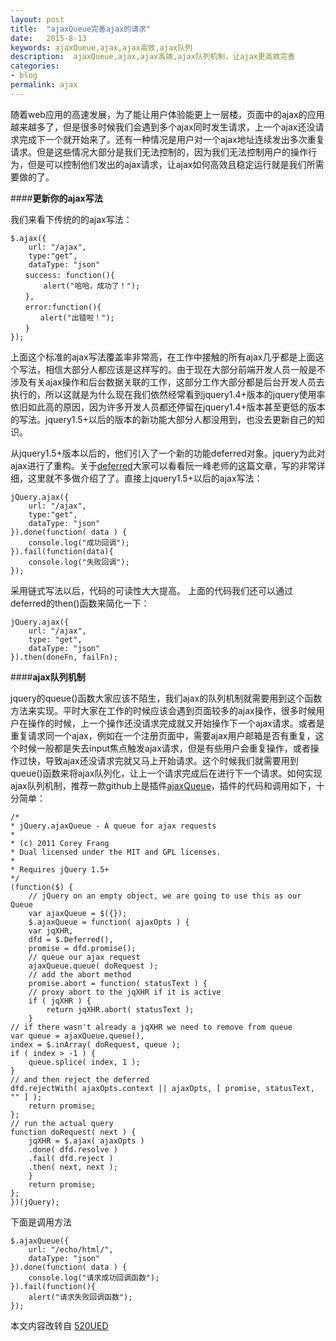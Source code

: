 ```yaml
---
layout: post
title:  "ajaxQueue完善ajax的请求"
date:   2015-8-13
keywords: ajaxQueue,ajax,ajax高效,ajax队列
description:  ajaxQueue,ajax,ajax高效,ajax队列机制，让ajax更高效完善
categories:
- blog
permalink: ajax
---
```




随着web应用的高速发展，为了能让用户体验能更上一层楼，页面中的ajax的应用越来越多了，但是很多时候我们会遇到多个ajax同时发生请求，上一个ajax还没请求完成下一个就开始来了。还有一种情况是用户对一个ajax地址连续发出多次重复请求。但是这些情况大部分是我们无法控制的，因为我们无法控制用户的操作行为，但是可以控制他们发出的ajax请求，让ajax如何高效且稳定运行就是我们所需要做的了。


####**更新你的ajax写法**

 我们来看下传统的的ajax写法：

	$.ajax({
	    url: "/ajax",
	    type:"get",
	    dataType: "json"
	　　success: function(){
	　　    alert("哈哈，成功了！");
	　　},
	　　error:function(){
	　　　　alert("出错啦！");
	　　}
	});


上面这个标准的ajax写法覆盖率非常高，在工作中接触的所有ajax几乎都是上面这个写法，相信大部分人都应该是这样写的。由于现在大部分前端开发人员一般是不涉及有关ajax操作和后台数据关联的工作，这部分工作大部分都是后台开发人员去执行的，所以这就是为什么现在我们依然经常看到jquery1.4+版本的jquery使用率依旧如此高的原因，因为许多开发人员都还停留在jquery1.4+版本甚至更低的版本的写法。jquery1.5+以后的版本的新功能大部分人都没用到，也没去更新自己的知识。   


从jquery1.5+版本以后的，他们引入了一个新的功能deferred对象。jquery为此对ajax进行了重构。关于[deferred](http://www.ruanyifeng.com/blog/2011/08/a_detailed_explanation_of_jquery_deferred_object.html)大家可以看看阮一峰老师的这篇文章，写的非常详细，这里就不多做介绍了了。直接上jquery1.5+以后的ajax写法：


	jQuery.ajax({
	    url: "/ajax",
	    type:"get",
	    dataType: "json"
	}).done(function( data ) {
	    console.log("成功回调");
	}).fail(function(data){
	    console.log("失败回调");
	});

采用链式写法以后，代码的可读性大大提高。
上面的代码我们还可以通过deferred的then()函数来简化一下：

	jQuery.ajax({
	    url: "/ajax",
	    type: "get",
	    dataType: "json"
	}).then(doneFn, failFn);




####**ajax队列机制**

jquery的queue()函数大家应该不陌生，我们ajax的队列机制就需要用到这个函数方法来实现。平时大家在工作的时候应该会遇到页面较多的ajax操作，很多时候用户在操作的时候，上一个操作还没请求完成就又开始操作下一个ajax请求。或者是重复请求同一个ajax，例如在一个注册页面中，需要ajax用户邮箱是否有重复，这个时候一般都是失去input焦点触发ajax请求，但是有些用户会重复操作，或者操作过快，导致ajax还没请求完就又马上开始请求。这个时候我们就需要用到queue()函数来将ajax队列化，让上一个请求完成后在进行下一个请求。如何实现ajax队列机制，推荐一款github上是插件[ajaxQueue](https://gist.github.com/gnarf/1039247#file-jquery-ajaxqueue-js)，插件的代码和调用如下，十分简单：


	/*
	* jQuery.ajaxQueue - A queue for ajax requests
	*
	* (c) 2011 Corey Frang
	* Dual licensed under the MIT and GPL licenses.
	*
	* Requires jQuery 1.5+
	*/
	(function($) {
		// jQuery on an empty object, we are going to use this as our Queue
		var ajaxQueue = $({});
		$.ajaxQueue = function( ajaxOpts ) {
		var jqXHR,
		dfd = $.Deferred(),
		promise = dfd.promise();
		// queue our ajax request
		ajaxQueue.queue( doRequest );
		// add the abort method
		promise.abort = function( statusText ) {
		// proxy abort to the jqXHR if it is active
		if ( jqXHR ) {
			return jqXHR.abort( statusText );
		}
	// if there wasn't already a jqXHR we need to remove from queue
	var queue = ajaxQueue.queue(),
	index = $.inArray( doRequest, queue );
	if ( index > -1 ) {
		queue.splice( index, 1 );
	}
	// and then reject the deferred
	dfd.rejectWith( ajaxOpts.context || ajaxOpts, [ promise, statusText, "" ] );
		return promise;
	};
	// run the actual query
	function doRequest( next ) {
		jqXHR = $.ajax( ajaxOpts )
		.done( dfd.resolve )
		.fail( dfd.reject )
		.then( next, next );
		}
		return promise;
	};
	})(jQuery);


下面是调用方法
	
	$.ajaxQueue({
	    url: "/echo/html/",
	    dataType: "json"
	}).done(function( data ) {
	    console.log("请求成功回调函数");  
	}).fail(function(){
	    alert("请求失败回调函数"); 
	});


本文内容改转自 [520UED](http://www.520ued.com/article/5388340fb992a7c43f5c2053)

